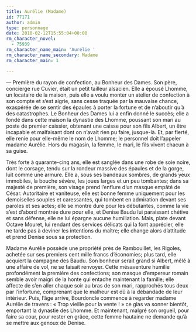 ```yaml
---
title: Aurélie (Madame)
id: 77171
author: admin
type: personnage
date: 2010-02-12T15:55:04+00:00
rm_character_novel:
  - 75939
rm_character_name_main: 'Aurélie '
rm_character_name_secondary: Madame
rm_character_main: 1

---
```

— Première du rayon de confection, au Bonheur des Dames. Son père, concierge rue Cuvier, était un petit tailleur alsacien. Elle a épousé Lhomme, un locataire de la maison, puis elle a voulu monter un atelier de confection à son compte et s&rsquo;est aigrie, sans cesse traquée par la mauvaise chance, exaspérée de se sentir des épaules à porter la fortune et de n&rsquo;aboutir qu&rsquo;à des catastrophes. Le Bonheur des Dames lui a enfin donné le succès; elle a fondé dans cette maison la dynastie des Lhomme, poussant son mari au poste de premier caissier, obtenant une caisse pour son fils Albert, un être incapable et malfaisant dont on n&rsquo;avait rien pu faire, jusque-là. Et, par fierté, elle renie pour elle-même le nom de Lhomme; le personnel doit l&rsquo;appeler madame Aurélie. Hors du magasin, la femme, le mari, le fils vivent chacun à sa guise.

Très forte à quarante-cinq ans, elle est sanglée dans une robe de soie noire, dont le corsage, tendu sur la rondeur massive des épaules et de la gorge, luit comme une armure. Elle a, sous ses bandeaux sombres, de grands yeux immobiles, la bouche sévère, les joues larges et un peu tombantes; dans sa majesté de première, son visage prend l&rsquo;enflure d&rsquo;un masque empâté de César. Autoritaire et vaniteuse, elle est bonne femme uniquement pour les demoiselles souples et caressantes, qui tombent en admiration devant ses paroles et ses actes; elle se montre dure pour les débutantes, comme la vie s&rsquo;est d&rsquo;abord montrée dure pour elle, et Denise Baudu lui paraissant chétive et sans défense, elle ne lui épargne aucune humiliation. Mais, plate devant Octave Mouret, lui rendant des services délicats qui la font apprécier, elle ne tarde pas à deviner les intentions du maître; elle change alors d&rsquo;attitude et prend Denise sous sa protection.

Madame Aurélie possède une propriété près de Rambouillet, les Rigoles, achetée sur ses premiers cent mille francs d&rsquo;économies; plus tard, elle acquiert la campagne des Baudu. Son bonheur serait grand si Albert, mêlé à une affaire de vol, ne se faisait renvoyer. Cette mésaventure humilie profondément la première des confections; son masque d&rsquo;empereur romain semble avoir maigri de la honte qui entache maintenant la famille; elle affecte de s&rsquo;en aller chaque soir au bras de son mari, rapprochés tous deux par l&rsquo;infortune, comprenant que le malheur est dû à la débandade de leur intérieur. Puis, l&rsquo;âge arrive, Bourdoncle commence à regarder madame Aurélie de travers : « Trop vieille pour la vente ! » ce glas va sonner bientôt, emportant la dynastie des Lhomme. Et maintenant, malgré son orgueil, pour faire sa cour, pour rester en grâce, cette femme hautaine ne demande qu&rsquo;à se mettre aux genoux de Denise. 